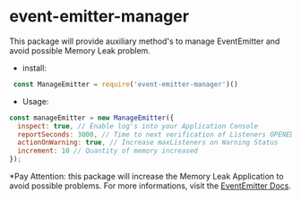 # event-emitter-manager
This package will provide auxiliary method's to manage EventEmitter and avoid possible Memory Leak problem.

- install: 
 ```js
  const ManageEmitter = require('event-emitter-manager')()
 ```
 
 - Usage:
```js
const manageEmitter = new ManageEmitter({
  inspect: true, // Enable log's into your Application Console
  reportSeconds: 3000, // Time to next verification of Listeners OPENED
  actionOnWarning: true, // Increase maxListeners on Warning Status
  increment: 10 // Quantity of memory increased
});
```

*Pay Attention: this package will increase the Memory Leak Application to avoid possible problems. For more informations, visit the [EventEmitter Docs](https://nodejs.org/api/events.html).

